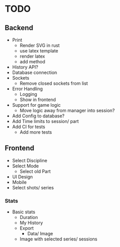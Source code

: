 # TODO

## Backend
- Print
  - Render SVG in rust
  - use latex template
  - render latex
  - add method
- History API?
- Database connection
- Sockets
  - Remove closed sockets from list
- Error Handling
  - Logging
  - Show in frontend
- Support for game logic
  - Move logic away from manager into session?
- Add Config to database?
- Add Time limits to session/ part
- Add CI for tests
  - Add more tests


## Frontend
- Select Discipline
- Select Mode
  - Select old Part
- UI Design
- Mobile
- Select shots/ series

### Stats
- Basic stats
  - Duration
  - My History
  - Export
    - Data/ Image
  - Image with selected series/ sessions

